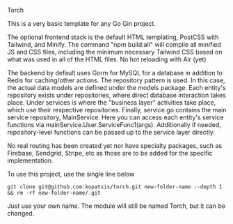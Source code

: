 Torch

This is a very basic template for any Go Gin project. 

The optional frontend stack is the default HTML templating, PostCSS with Tailwind, and Minify. The command "npm build:all" will compile all minified JS and CSS files, including the minimum necessary Tailwind CSS based on what was used in all of the HTML files. No hot reloading with Air (yet)

The backend by default uses Gorm for MySQL for a database in addition to Redis for caching/other actions. The repository pattern is used. In this case, the actual data models are defined under the models package. Each entity's repository exists under repositories, where direct database interaction takes place. Under services is where the "business layer" activities take place, which use their respective repositories. Finally, service.go contains the main service repository, MainService. Here you can access each entity's service functions via mainService.User.ServiceFunc1(args). Additionally if needed, repository-level functions can be passed up to the service layer directly. 

No real routing has been created yet nor have specialty packages, such as Firebase, Sendgrid, Stripe, etc as those are to be added for the specific implementation. 

To use this project, use the single line below

```git clone git@github.com:kopatsis/torch.git new-folder-name --depth 1 && rm -rf new-folder-name/.git```

Just use your own name. The module will still be named Torch, but it can be changed.
